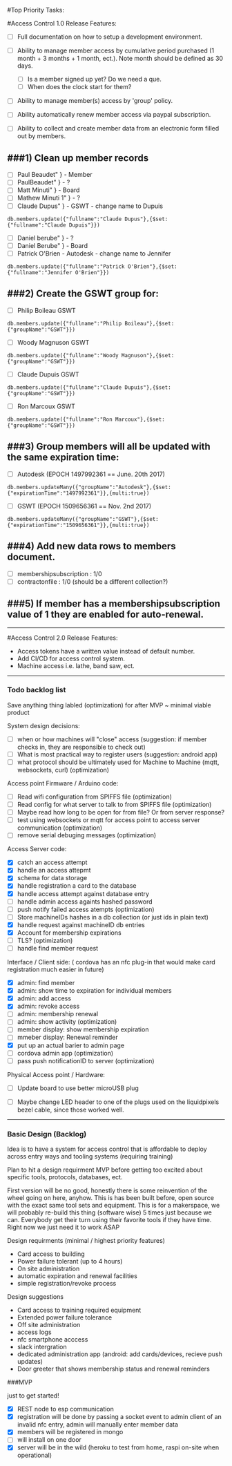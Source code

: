 #Top Priority Tasks:

#Access Control 1.0 Release Features:
- [ ] Full documentation on how to setup a development environment.
- [ ] Ability to manage member access by cumulative period purchased (1 month + 3 months + 1 month, ect.). Note month should be defined as 30 days.
	- [ ] Is a member signed up yet? Do we need a que.
	- [ ] When does the clock start for them?
- [ ] Ability to manage member(s) access by 'group' policy.
- [ ] Ability automatically renew member access via paypal subscription.
- [ ] Ability to collect and create member data from an electronic form filled out by members.



###1) Clean up member records
-------------------------------------------
- [ ] Paul Beaudet" }	 - Member
- [ ] PaulBeaudet" }	 - ?
- [ ] Matt Minuti" }	 - Board
- [ ] Mathew Minuti 1" }	 - ?
- [ ] Claude Dupus" }	 - GSWT - change name to Dupuis
```
db.members.update({"fullname":"Claude Dupus"},{$set:{"fullname":"Claude Dupuis"}})
```
- [ ] Daniel berube" }	 - ?
- [ ] Daniel Berube" }	 - Board
- [ ] Patrick O'Brien		 - Autodesk - change name to Jennifer
```
db.members.update({"fullname":"Patrick O'Brien"},{$set:{"fullname":"Jennifer O'Brien"}})
```

###2) Create the GSWT group for:
-------------------------------------------
- [ ] Philip Boileau GSWT
```
db.members.update({"fullname":"Philip Boileau"},{$set:{"groupName":"GSWT"}})
```
- [ ] Woody Magnuson GSWT
```
db.members.update({"fullname":"Woody Magnuson"},{$set:{"groupName":"GSWT"}})
```
- [ ] Claude Dupuis GSWT
```
db.members.update({"fullname":"Claude Dupuis"},{$set:{"groupName":"GSWT"}})
```
- [ ] Ron Marcoux GSWT
```
db.members.update({"fullname":"Ron Marcoux"},{$set:{"groupName":"GSWT"}})
```
###3) Group members will all be updated with the same expiration time:
-------------------------------------------
- [ ] Autodesk (EPOCH 1497992361 == June. 20th 2017)
```
db.members.updateMany({"groupName":"Autodesk"},{$set:{"expirationTime":"1497992361"}},{multi:true})
```
- [ ] GSWT (EPOCH 1509656361 == Nov. 2nd 2017)
```
db.members.updateMany({"groupName":"GSWT"},{$set:{"expirationTime":"1509656361"}},{multi:true})
```
###4) Add new data rows to members document.
-------------------------------------------
- [ ] membershipsubscription : 1/0
- [ ] contractonfile : 1/0 (should be a different collection?)

###5) If member has a membershipsubscription value of 1 they are enabled for auto-renewal.
-------------------------------------------

------------------------------------------------------------------------------------------------------------

#Access Control 2.0 Release Features:
- Access tokens have a written value instead of default number.
- Add CI/CD for access control system.
- Machine access i.e. lathe, band saw, ect.

------------------------------------------------------------------------------------------------------------








### Todo backlog list

Save anything thing labled (optimization) for after MVP ~ minimal viable product

System design decisions:

- [ ] when or how machines will "close" access (suggestion: if member checks in, they are responsible to check out)
- [ ] What is most practical way to register users (suggestion: android app)
- [ ] what protocol should be ultimately used for Machine to Machine (mqtt, websockets, curl) (optimization)

Access point Firmware / Arduino code:

- [ ] Read wifi configuration from SPIFFS file (optimization)
- [ ] Read config for what server to talk to from SPIFFS file (optimization)
- [ ] Maybe read how long to be open for from file? Or from server response?
- [ ] test using websockets or mqtt for access point to access server communication (optimization)
- [ ] remove serial debuging messages (optimization)

Access Server code:

- [x] catch an access attempt
- [x] handle an access attepmt
- [x] schema for data storage
- [x] handle registration a card to the database
- [x] handle access attempt against database entry
- [ ] handle admin access againts hashed password
- [ ] push notify failed access atempts (optimization)
- [ ] Store machineIDs hashes in a db collection (or just ids in plain text)
- [x] handle request against machineID db entries
- [x] Account for membership expirations
- [ ] TLS? (optimization)
- [ ] handle find member request

Interface / Client side: ( cordova has an nfc plug-in that would make card registration much easier in future)

- [x] admin: find member
- [x] admin: show time to expiration for individual members
- [x] admin: add access
- [x] admin: revoke access
- [ ] admin: membership renewal
- [ ] admin: show activity (optimization)
- [ ] member display: show membership expiration
- [ ] mmeber display: Renewal reminder
- [x] put up an actual barier to admin page
- [ ] cordova admin app (optimization)
- [ ] pass push notificationID to server (optimization)

Physical Access point / Hardware:

- [ ] Update board to use better microUSB plug
- [ ] Maybe change LED header to one of the plugs used on the liquidpixels bezel cable, since those worked well.


---

### Basic Design (Backlog)

Idea is to have a system for access control that is affordable to deploy across entry ways and tooling systems (requiring training)

Plan to hit a design requirment MVP before getting too excited about specific tools, protocols, databases, ect.

First version will be no good, honestly there is some reinvention of the wheel going on here, anyhow. This is has been built before, open source with the exact same tool sets and equipment. This is for a makerspace, we will probably re-build this thing (software wise) 5 times just because we can. Everybody get their turn using their favorite tools if they have time. Right now we just need it to work ASAP 

Design requirments (minimal / highest priority features)

 - Card access to building
 - Power failure tolerant (up to 4 hours)
 - On site administration
 - automatic expiration and renewal facilities
 - simple registration/revoke process

Design suggestions

 - Card access to training required equipment
 - Extended power failure tolerance
 - Off site administration
 - access logs
 - nfc smartphone acccess
 - slack intergration
 - dedicated administration app (android: add cards/devices, recieve push updates)
 - Door greeter that shows membership status and renewal reminders

###MVP

just to get started!

- [x] REST node to esp communication
- [x] registration will be done by passing a socket event to admin client of an invalid nfc entry, admin will manually enter member data 
- [x] members will be registered in mongo
- [ ] will install on one door
- [x] server will be in the wild (heroku to test from home, raspi on-site when operational)
